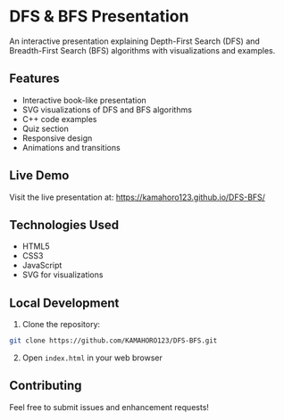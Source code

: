 # DFS & BFS Presentation

An interactive presentation explaining Depth-First Search (DFS) and Breadth-First Search (BFS) algorithms with visualizations and examples.

## Features

- Interactive book-like presentation
- SVG visualizations of DFS and BFS algorithms
- C++ code examples
- Quiz section
- Responsive design
- Animations and transitions

## Live Demo

Visit the live presentation at: https://kamahoro123.github.io/DFS-BFS/

## Technologies Used

- HTML5
- CSS3
- JavaScript
- SVG for visualizations

## Local Development

1. Clone the repository:

```bash
git clone https://github.com/KAMAHORO123/DFS-BFS.git
```

2. Open `index.html` in your web browser

## Contributing

Feel free to submit issues and enhancement requests!
